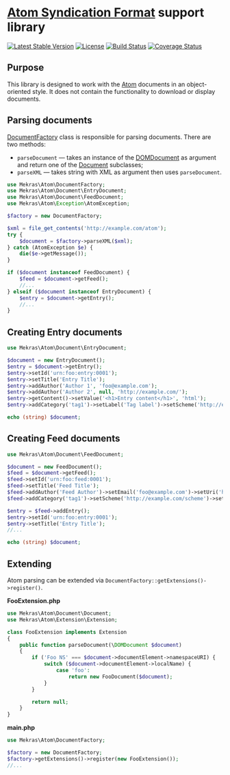 # [Atom Syndication Format](https://tools.ietf.org/html/rfc4287) support library

[![Latest Stable Version](https://poser.pugx.org/mekras/atom/v/stable.png)](https://packagist.org/packages/mekras/atom)
[![License](https://poser.pugx.org/mekras/atom/license.png)](https://packagist.org/packages/mekras/atom)
[![Build Status](https://travis-ci.org/mekras/atom.svg?branch=master)](https://travis-ci.org/mekras/atom)
[![Coverage Status](https://coveralls.io/repos/mekras/atom/badge.svg?branch=master&service=github)](https://coveralls.io/github/mekras/atom?branch=master)

## Purpose

This library is designed to work with the [Atom](https://tools.ietf.org/html/rfc4287) documents in
an object-oriented style. It does not contain the functionality to download or display documents.

## Parsing documents

[DocumentFactory](src/DocumentFactory.php) class is responsible for parsing documents. There are two
methods:

- `parseDocument` — takes an instance of the [DOMDocument](http://php.net/domdocument) as argument
and return one of the [Document](src/Document/Document.php) subclasses;
- `parseXML` — takes string with XML as argument then uses `parseDocument`.

```php
use Mekras\Atom\DocumentFactory;
use Mekras\Atom\Document\EntryDocument;
use Mekras\Atom\Document\FeedDocument;
use Mekras\Atom\Exception\AtomException;

$factory = new DocumentFactory;

$xml = file_get_contents('http://example.com/atom');
try {
    $document = $factory->parseXML($xml);
} catch (AtomException $e) {
    die($e->getMessage());
}

if ($document instanceof FeedDocument) {
    $feed = $document->getFeed();
    //...
} elseif ($document instanceof EntryDocument) {
    $entry = $document->getEntry();
    //...
}

```

## Creating Entry documents

```php
use Mekras\Atom\Document\EntryDocument;

$document = new EntryDocument();
$entry = $document->getEntry();
$entry->setId('urn:foo:entry:0001');
$entry->setTitle('Entry Title');
$entry->addAuthor('Author 1', 'foo@example.com');
$entry->addAuthor('Author 2', null, 'http://example.com/');
$entry->getContent()->setValue('<h1>Entry content</h1>', 'html');
$entry->addCategory('tag1')->setLabel('Tag label')->setScheme('http://example.com/scheme');

echo (string) $document;
```
## Creating Feed documents

```php
use Mekras\Atom\Document\FeedDocument;

$document = new FeedDocument();
$feed = $document->getFeed();
$feed->setId('urn:foo:feed:0001');
$feed->setTitle('Feed Title');
$feed->addAuthor('Feed Author')->setEmail('foo@example.com')->setUri('http://example.com/');
$feed->addCategory('tag1')->setScheme('http://example.com/scheme')->setLabel('TAG 1');

$entry = $feed->addEntry();
$entry->setId('urn:foo:entry:0001');
$entry->setTitle('Entry Title');
//...

echo (string) $document;
```

## Extending

Atom parsing can be extended via `DocumentFactory::getExtensions()->register()`.

**FooExtension.php**

```php
use Mekras\Atom\Document\Document;
use Mekras\Atom\Extension\Extension;

class FooExtension implements Extension
{
    public function parseDocument(\DOMDocument $document)
    {
        if ('Foo NS' === $document->documentElement->namespaceURI) {
            switch ($document->documentElement->localName) {
                case 'foo':
                    return new FooDocument($document);
            }
        }

        return null;
    }
}
```

**main.php**

```php
use Mekras\Atom\DocumentFactory;

$factory = new DocumentFactory;
$factory->getExtensions()->register(new FooExtension());
//...
```